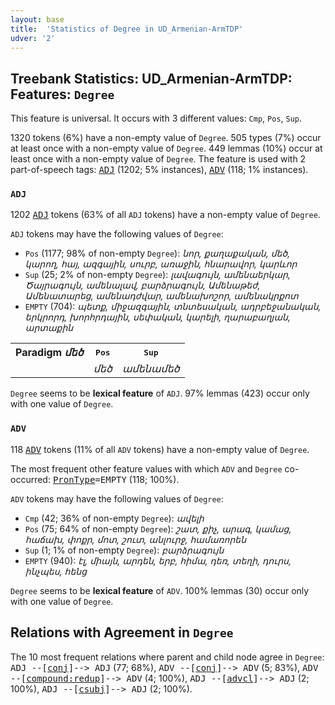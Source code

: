 ```yaml
---
layout: base
title:  'Statistics of Degree in UD_Armenian-ArmTDP'
udver: '2'
---
```


## Treebank Statistics: UD_Armenian-ArmTDP: Features: `Degree`

This feature is universal.
It occurs with 3 different values: `Cmp`, `Pos`, `Sup`.

1320 tokens (6%) have a non-empty value of `Degree`.
505 types (7%) occur at least once with a non-empty value of `Degree`.
449 lemmas (10%) occur at least once with a non-empty value of `Degree`.
The feature is used with 2 part-of-speech tags: <tt><a href="hy_armtdp-pos-ADJ.html">ADJ</a></tt> (1202; 5% instances), <tt><a href="hy_armtdp-pos-ADV.html">ADV</a></tt> (118; 1% instances).

### `ADJ`

1202 <tt><a href="hy_armtdp-pos-ADJ.html">ADJ</a></tt> tokens (63% of all `ADJ` tokens) have a non-empty value of `Degree`.

`ADJ` tokens may have the following values of `Degree`:

* `Pos` (1177; 98% of non-empty `Degree`): <em>նոր, քաղաքական, մեծ, կարող, հայ, ազգային, սուրբ, առաջին, հնարավոր, կարևոր</em>
* `Sup` (25; 2% of non-empty `Degree`): <em>լավագույն, ամենաերկար, Ծայրագույն, ամենալավ, բարձրագույն, Ամենաթեժ, Ամենատարեց, ամենադժվար, ամենախոշոր, ամենակրքոտ</em>
* `EMPTY` (704): <em>պետք, միջազգային, տնտեսական, ադրբեջանական, երկրորդ, խորհրդային, սեփական, կարելի, ղարաբաղյան, արտաքին</em>

<table>
  <tr><th>Paradigm <i>մեծ</i></th><th><tt>Pos</tt></th><th><tt>Sup</tt></th></tr>
  <tr><td><tt></tt></td><td><em>մեծ</em></td><td><em>ամենամեծ</em></td></tr>
</table>

`Degree` seems to be **lexical feature** of `ADJ`. 97% lemmas (423) occur only with one value of `Degree`.

### `ADV`

118 <tt><a href="hy_armtdp-pos-ADV.html">ADV</a></tt> tokens (11% of all `ADV` tokens) have a non-empty value of `Degree`.

The most frequent other feature values with which `ADV` and `Degree` co-occurred: <tt><a href="hy_armtdp-feat-PronType.html">PronType</a></tt><tt>=EMPTY</tt> (118; 100%).

`ADV` tokens may have the following values of `Degree`:

* `Cmp` (42; 36% of non-empty `Degree`): <em>ավելի</em>
* `Pos` (75; 64% of non-empty `Degree`): <em>շատ, քիչ, արագ, կամաց, հաճախ, փոքր, մոտ, շուտ, անլուրջ, համառորեն</em>
* `Sup` (1; 1% of non-empty `Degree`): <em>բարձրագույն</em>
* `EMPTY` (940): <em>էլ, միայն, արդեն, երբ, հիմա, դեռ, տեղի, դուրս, ինչպես, հենց</em>

`Degree` seems to be **lexical feature** of `ADV`. 100% lemmas (30) occur only with one value of `Degree`.

## Relations with Agreement in `Degree`

The 10 most frequent relations where parent and child node agree in `Degree`:
<tt>ADJ --[<tt><a href="hy_armtdp-dep-conj.html">conj</a></tt>]--> ADJ</tt> (77; 68%),
<tt>ADV --[<tt><a href="hy_armtdp-dep-conj.html">conj</a></tt>]--> ADV</tt> (5; 83%),
<tt>ADV --[<tt><a href="hy_armtdp-dep-compound-redup.html">compound:redup</a></tt>]--> ADV</tt> (4; 100%),
<tt>ADJ --[<tt><a href="hy_armtdp-dep-advcl.html">advcl</a></tt>]--> ADJ</tt> (2; 100%),
<tt>ADJ --[<tt><a href="hy_armtdp-dep-csubj.html">csubj</a></tt>]--> ADJ</tt> (2; 100%).

